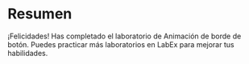 # Resumen

¡Felicidades! Has completado el laboratorio de Animación de borde de botón. Puedes practicar más laboratorios en LabEx para mejorar tus habilidades.
